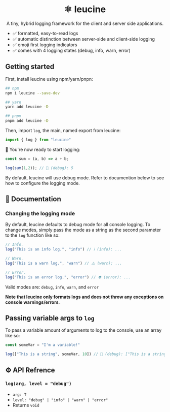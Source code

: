 
<h1 align="center">⚛️ leucine</h1>
<p align="center">A tiny, hybrid logging framework for the client and server side applications.</p>

- ✅ formatted, easy-to-read logs
- ✅ automatic distinction between server-side and client-side logging
- ✅ emoji first logging indicators
- ✅ comes with 4 logging states (debug, info, warn, error)

## Getting started

First, install leucine using npm/yarn/pnpn:
```bash
## npm
npm i leucine --save-dev

## yarn
yarn add leucine -D

## pnpm
pnpm add leucine -D
```

Then, import `log`, the main, named export from leucine:
```ts
import { log } from "leucine"
```

🎉 You're now ready to start logging:
```ts
const sum = (a, b) => a + b;

log(sum(1,2)); // 🐛 (debug): 5

```

By default, leucine will use debug mode. Refer to documention below to see how to configure the logging mode.

## 📘 Documentation

### Changing the logging mode
By default, leucine defaults to debug mode for all console logging. To change modes, simply pass the mode as a string as the second parameter to the `log` function like so:

```ts
// Info.
log("This is an info log.", "info") // ℹ️ (info): ...

// Warn.
log("This is a warn log.", "warn") // ⚠️ (warn): ...

// Error.
log("This is an error log.", "error") // ⛔️ (error): ...
```

Valid modes are: `debug`, `info`, `warn`, and `error`

**Note that leucine only formats logs and does not throw any exceptions on console warnings/errors**.

## Passing variable args to `log`
To pass a variable amount of arguments to log to the console, use an array like so:

```ts
const someVar = "I'm a variable!"

log(["This is a string", someVar, 10]) // 🐛 (debug): ["This is a string", "I'm a variable", 10]
```

## ⚙️ API Refrence

### `log(arg, level = "debug")`
- `arg: T`
- `level: "debug" | "info" | "warn" | "error"`
- Returns `void`

